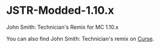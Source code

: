 # JSTR-Modded-1.10.x
John Smith: Technician's Remix for MC 1.10.x 

You can also find John Smith: Technician's remix on [Curse](https://mods.curse.com/texture-packs/minecraft/223328-john-smith-legacy-modded).
